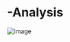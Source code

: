 # -Analysis 



![image](https://github.com/Projects-Analysis/Breast-Cancer-Classification-Using-Machine-Learning-/assets/149543175/67900321-b6e9-4227-9a6c-b6c9537a6901)
